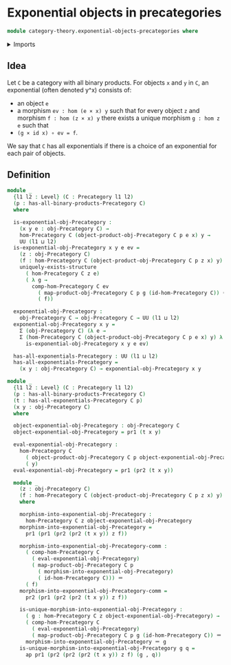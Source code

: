 # Exponential objects in precategories

```agda
module category-theory.exponential-objects-precategories where
```

<details><summary>Imports</summary>

```agda
open import category-theory.precategories
open import category-theory.products-in-precategories

open import foundation.action-on-identifications-functions
open import foundation.dependent-pair-types
open import foundation.identity-types
open import foundation.uniqueness-quantification
open import foundation.universe-levels
```

</details>

## Idea

Let `C` be a category with all binary products. For objects `x` and `y` in `C`,
an exponential (often denoted y^x) consists of:

- an object `e`
- a morphism `ev : hom (e × x) y` such that for every object `z` and morphism
  `f : hom (z × x) y` there exists a unique morphism `g : hom z e` such that
- `(g × id x) ∘ ev = f`.

We say that `C` has all exponentials if there is a choice of an exponential for
each pair of objects.

## Definition

```agda
module _
  {l1 l2 : Level} (C : Precategory l1 l2)
  (p : has-all-binary-products-Precategory C)
  where

  is-exponential-obj-Precategory :
    (x y e : obj-Precategory C) →
    hom-Precategory C (object-product-obj-Precategory C p e x) y →
    UU (l1 ⊔ l2)
  is-exponential-obj-Precategory x y e ev =
    (z : obj-Precategory C)
    (f : hom-Precategory C (object-product-obj-Precategory C p z x) y) →
    uniquely-exists-structure
      ( hom-Precategory C z e)
      ( λ g →
        comp-hom-Precategory C ev
          ( map-product-obj-Precategory C p g (id-hom-Precategory C)) ＝
          ( f))

  exponential-obj-Precategory :
    obj-Precategory C → obj-Precategory C → UU (l1 ⊔ l2)
  exponential-obj-Precategory x y =
    Σ (obj-Precategory C) (λ e →
    Σ (hom-Precategory C (object-product-obj-Precategory C p e x) y) λ ev →
      is-exponential-obj-Precategory x y e ev)

  has-all-exponentials-Precategory : UU (l1 ⊔ l2)
  has-all-exponentials-Precategory =
    (x y : obj-Precategory C) → exponential-obj-Precategory x y

module _
  {l1 l2 : Level} (C : Precategory l1 l2)
  (p : has-all-binary-products-Precategory C)
  (t : has-all-exponentials-Precategory C p)
  (x y : obj-Precategory C)
  where

  object-exponential-obj-Precategory : obj-Precategory C
  object-exponential-obj-Precategory = pr1 (t x y)

  eval-exponential-obj-Precategory :
    hom-Precategory C
      ( object-product-obj-Precategory C p object-exponential-obj-Precategory x)
      ( y)
  eval-exponential-obj-Precategory = pr1 (pr2 (t x y))

  module _
    (z : obj-Precategory C)
    (f : hom-Precategory C (object-product-obj-Precategory C p z x) y)
    where

    morphism-into-exponential-obj-Precategory :
      hom-Precategory C z object-exponential-obj-Precategory
    morphism-into-exponential-obj-Precategory =
      pr1 (pr1 (pr2 (pr2 (t x y)) z f))

    morphism-into-exponential-obj-Precategory-comm :
      ( comp-hom-Precategory C
        ( eval-exponential-obj-Precategory)
        ( map-product-obj-Precategory C p
          ( morphism-into-exponential-obj-Precategory)
          ( id-hom-Precategory C))) ＝
      ( f)
    morphism-into-exponential-obj-Precategory-comm =
      pr2 (pr1 (pr2 (pr2 (t x y)) z f))

    is-unique-morphism-into-exponential-obj-Precategory :
      ( g : hom-Precategory C z object-exponential-obj-Precategory) →
      ( comp-hom-Precategory C
        ( eval-exponential-obj-Precategory)
        ( map-product-obj-Precategory C p g (id-hom-Precategory C)) ＝ f) →
      morphism-into-exponential-obj-Precategory ＝ g
    is-unique-morphism-into-exponential-obj-Precategory g q =
      ap pr1 (pr2 (pr2 (pr2 (t x y)) z f) (g , q))
```
